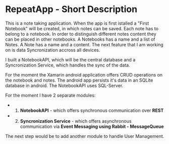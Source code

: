 # RepeatApp - Short Description

This is a note taking application. When the app is first istalled a "First Notebook" will be created, in which notes can be saved. Each note has to belong to a notebook. In order to distinguish different notes content they can be placed in other notebooks.
A Notebooks has a name and a list of Notes.
A Note has a name and a content.
The next feature that I am working on is data Syncronization accross all devices.

I built a NotebookAPI, which will be the central database and a Syncronization Service, which handles the sync of the data.

For the moment the Xamarin android application offers CRUD operations on the notebook and notes.
The android app persists it's data in an SQLite database in android. The NotebookAPI uses SQL-Server.

For the moment I have 2 separate modules:
* 1. **NotebookAPI** - which offers synchronous communication over **REST**
* 2. **Syncronization Service** - which offers asynchronous communication via **Event Messaging using Rabbit - MessageQueue**

The next step would be to add another module to handle User Management.